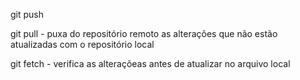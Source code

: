 git push

git pull - puxa do repositório remoto as alterações que não estão atualizadas com o repositório local

git fetch - verifica as alteraçõeas antes de atualizar no arquivo local
